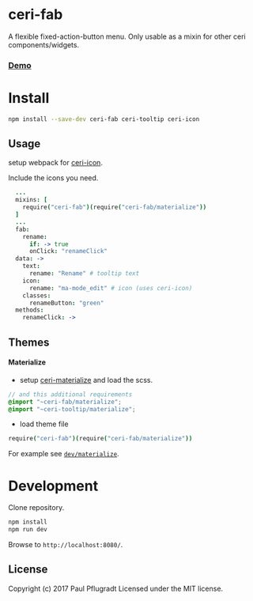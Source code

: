 # ceri-fab

A flexible fixed-action-button menu. Only usable as a mixin for other ceri components/widgets.

### [Demo](https://ceri-widgets.github.io/ceri-fab)


# Install

```sh
npm install --save-dev ceri-fab ceri-tooltip ceri-icon
```
## Usage

setup webpack for [ceri-icon](https://github.com/ceri-comps/ceri-icon). 

Include the icons you need.


```coffee
  ...
  mixins: [
    require("ceri-fab")(require("ceri-fab/materialize"))
  ]
  ...
  fab:
    rename:
      if: -> true
      onClick: "renameClick"
  data: ->
    text:
      rename: "Rename" # tooltip text
    icon:
      rename: "ma-mode_edit" # icon (uses ceri-icon)
    classes:
      renameButton: "green"
  methods:
    renameClick: ->
```


## Themes
#### Materialize
- setup [ceri-materialize](https://github.com/ceri-comps/ceri-materialize) and load the scss.
```scss
// and this additional requirements
@import "~ceri-fab/materialize";
@import "~ceri-tooltip/materialize";
```
- load theme file
```coffee
require("ceri-fab")(require("ceri-fab/materialize"))
```

For example see [`dev/materialize`](dev/materialize.coffee).

# Development
Clone repository.
```sh
npm install
npm run dev
```
Browse to `http://localhost:8080/`.

## License
Copyright (c) 2017 Paul Pflugradt
Licensed under the MIT license.
